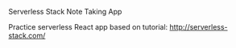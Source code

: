 Serverless Stack Note Taking App

Practice serverless React app based on tutorial: http://serverless-stack.com/
